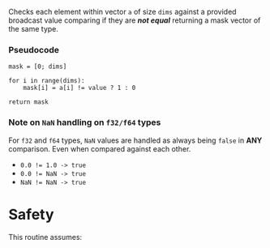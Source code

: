 Checks each element within vector `a` of size `dims` against a provided broadcast value 
comparing if they are **_not equal_** returning a mask vector of the same type.

### Pseudocode

```ignore
mask = [0; dims]

for i in range(dims):
    mask[i] = a[i] != value ? 1 : 0

return mask
```

### Note on `NaN` handling on `f32/f64` types

For `f32` and `f64` types, `NaN` values are handled as always being `false` in **ANY** comparison.
Even when compared against each other.

- `0.0 != 1.0 -> true`
- `0.0 != NaN -> true`
- `NaN != NaN -> true`

# Safety

This routine assumes: